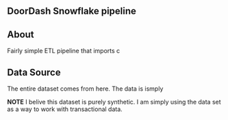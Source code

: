 ## DoorDash Snowflake pipeline


## About 

Fairly simple ETL pipeline that imports c 



## Data Source


The entire dataset comes from <a ahref = "">here.</a> The data is ismply

<b>NOTE</b> I belive this dataset is purely synthetic. I am simply using the data set as a way to work with transactional data.



